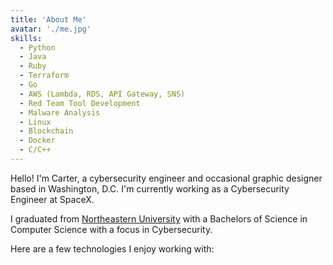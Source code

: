 ```yaml
---
title: 'About Me'
avatar: './me.jpg'
skills:
  - Python
  - Java
  - Ruby
  - Terraform
  - Go
  - AWS (Lambda, RDS, API Gateway, SNS)
  - Red Team Tool Development
  - Malware Analysis
  - Linux
  - Blockchain
  - Docker
  - C/C++
---
```


Hello! I'm Carter, a cybersecurity engineer and occasional graphic designer based in Washington, D.C. I'm currently working as a Cybersecurity Engineer at SpaceX.

I graduated from [Northeastern University](https://www.khoury.northeastern.edu/) with a Bachelors of Science in Computer Science with a focus in Cybersecurity.

Here are a few technologies I enjoy working with:
